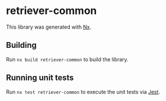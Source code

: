 # retriever-common

This library was generated with [Nx](https://nx.dev).

## Building

Run `nx build retriever-common` to build the library.

## Running unit tests

Run `nx test retriever-common` to execute the unit tests via [Jest](https://jestjs.io).
